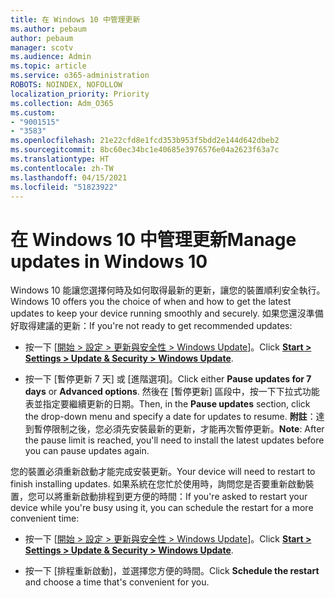 ```yaml
---
title: 在 Windows 10 中管理更新
ms.author: pebaum
author: pebaum
manager: scotv
ms.audience: Admin
ms.topic: article
ms.service: o365-administration
ROBOTS: NOINDEX, NOFOLLOW
localization_priority: Priority
ms.collection: Adm_O365
ms.custom:
- "9001515"
- "3583"
ms.openlocfilehash: 21e22cfd8e1fcd353b953f5bdd2e144d642dbeb2
ms.sourcegitcommit: 8bc60ec34bc1e40685e3976576e04a2623f63a7c
ms.translationtype: HT
ms.contentlocale: zh-TW
ms.lasthandoff: 04/15/2021
ms.locfileid: "51823922"
---
```

# <a name="manage-updates-in-windows-10"></a><span data-ttu-id="663c7-102">在 Windows 10 中管理更新</span><span class="sxs-lookup"><span data-stu-id="663c7-102">Manage updates in Windows 10</span></span>

<span data-ttu-id="663c7-103">Windows 10 能讓您選擇何時及如何取得最新的更新，讓您的裝置順利安全執行。</span><span class="sxs-lookup"><span data-stu-id="663c7-103">Windows 10 offers you the choice of when and how to get the latest updates to keep your device running smoothly and securely.</span></span> <span data-ttu-id="663c7-104">如果您還沒準備好取得建議的更新：</span><span class="sxs-lookup"><span data-stu-id="663c7-104">If you're not ready to get recommended updates:</span></span>

- <span data-ttu-id="663c7-105">按一下 [[開始 > 設定 > 更新與安全性 > Windows Update](ms-settings:windowsupdate)]。</span><span class="sxs-lookup"><span data-stu-id="663c7-105">Click **[Start > Settings > Update & Security > Windows Update](ms-settings:windowsupdate)**.</span></span>

- <span data-ttu-id="663c7-106">按一下 [暫停更新 7 天] 或 [進階選項]。</span><span class="sxs-lookup"><span data-stu-id="663c7-106">Click either **Pause updates for 7 days** or **Advanced options**.</span></span> <span data-ttu-id="663c7-107">然後在 [暫停更新] 區段中，按一下下拉式功能表並指定要繼續更新的日期。</span><span class="sxs-lookup"><span data-stu-id="663c7-107">Then, in the **Pause updates** section, click the drop-down menu and specify a date for updates to resume.</span></span> <span data-ttu-id="663c7-108">**附註**：達到暫停限制之後，您必須先安裝最新的更新，才能再次暫停更新。</span><span class="sxs-lookup"><span data-stu-id="663c7-108">**Note**: After the pause limit is reached, you'll need to install the latest updates before you can pause updates again.</span></span>

<span data-ttu-id="663c7-109">您的裝置必須重新啟動才能完成安裝更新。</span><span class="sxs-lookup"><span data-stu-id="663c7-109">Your device will need to restart to finish installing updates.</span></span> <span data-ttu-id="663c7-110">如果系統在您忙於使用時，詢問您是否要重新啟動裝置，您可以將重新啟動排程到更方便的時間：</span><span class="sxs-lookup"><span data-stu-id="663c7-110">If you're asked to restart your device while you're busy using it, you can schedule the restart for a more convenient time:</span></span>

- <span data-ttu-id="663c7-111">按一下 [[開始 > 設定 > 更新與安全性 > Windows Update](ms-settings:windowsupdate)]。</span><span class="sxs-lookup"><span data-stu-id="663c7-111">Click **[Start > Settings > Update & Security > Windows Update](ms-settings:windowsupdate)**.</span></span>

- <span data-ttu-id="663c7-112">按一下 [排程重新啟動]，並選擇您方便的時間。</span><span class="sxs-lookup"><span data-stu-id="663c7-112">Click **Schedule the restart** and choose a time that's convenient for you.</span></span>
